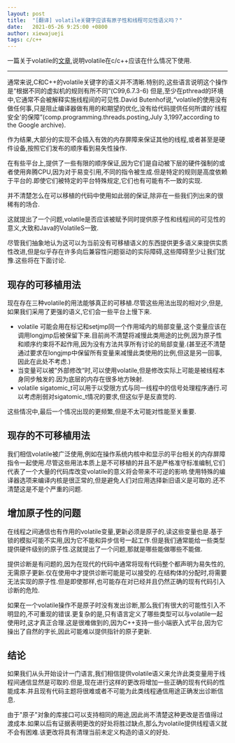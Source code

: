 ```yaml
---
layout: post
title:  "[翻译] volatile关键字应该有原子性和线程可见性语义吗？"
date:   2021-05-26 9:25:00 +0800
author: xiewajueji
tags: c/c++
---
```

一篇关于volatile的[文章](http://web.archive.org/web/20180120044239/http://www.open-std.org/jtc1/sc22/wg21/docs/papers/2006/n2016.html),说明volatile在c/c++应该在什么情况下使用.

----

通常来说,C和C++的volatile关键字的语义并不清晰.特别的,这些语言说明这个操作是“根据不同的虚拟机的规则有所不同”(C99,6.7.3-6) 但是,至少在pthread的环境中,它通常不会被解释实施线程间的可见性.David Butenhof说,“volatile的使用没有做任何事,只是阻止编译器做有用的和期望的优化,没有给代码提供任何所谓的'线程安全'的保障”(comp.programming.threads.posting,July 3,1997,according to the Google archive).

作为结果,大部分的实现不会插入有效的内存屏障来保证其他的线程,或者甚至是硬件设备,按照它们发布的顺序看到易失性操作.

在有些平台上,提供了一些有限的顺序保证,因为它们是自动被下层的硬件强制的或者使用奔腾CPU,因为对于易变引用,不同的指令被生成.但是特定的规则是高度依赖于平台的.即使它们被特定的平台特殊规定,它们也有可能有不一致的实现.

并不清楚怎么在可以移植的代码中使用如此弱的保证,除非在一些我们列出来的很稀有的场合.

这就提出了一个问题,volatile是否应该被赋予同时提供原子性和线程间的可见性的意义,大致和Java的VolatileS一致.

尽管我们抽象地认为这可以为当前没有可移植语义的东西提供更多语义来提供实质性改进,但是似乎存在许多向后兼容性问题驱动的实际障碍,这些障碍至少让我们犹豫.这些将在下面讨论.

## 现存的可移植用法

现在存在三种volatile的用法能够真正的可移植.尽管这些用法出现的相对少,但是,如果我们采用了更强的语义,它们会一些平台上慢下来.

- volatile 可能会用在标记和setjmp同一个作用域内的局部变量,这个变量应该在调用longjmp后被保留下来.目前尚不清楚将减慢此类用途的比例,因为原子性和顺序约束将不起作用,因为没有方法共享所有讨论的局部变量.(甚至还不清楚通过要求在longjmp中保留所有变量来减慢此类使用的比例,但这是另一回事,因此在此处不考虑.)
- 当变量可以被"外部修改“时,可以使用volatile,但是修改实际上可能是被线程本身同步触发的.因为底层的内存在很多地方映射.
- volatile sigatomic_t可以用于以受限方式与同一线程中的信号处理程序通行.可以考虑削弱对sigatomic_t情况的要求,但这似乎是反直觉的.

这些情况中,最后一个情况出现的更频繁,但是不太可能对性能至关重要.

## 现存的不可移植用法

我们相信volatile被广泛使用,例如在操作系统内核中和显示的平台相关的内存屏障指令一起使用.尽管这些用法本质上是不可移植的并且不是严格准守标准编制,它们代表了一个大量的代码库改变volatile的意义将会带来不可逆的影响.使用特殊的编译器选项来编译内核是很正常的,但是避免人们对应用选择新旧语义是可取的.还不清楚这是不是个严重的问题.

## 增加原子性的问题

在线程之间通信也有作用的volatile变量,更新必须是原子的,读这些变量也是.基于锁的模拟可能不实用,因为它不能和异步信号一起工作.但是我们通常能给一些类型提供硬件级别的原子性.这就提出了一个问题,那就是哪些能做哪些不能做.

提供诊断是有问题的,因为在现代的代码中通常将现有代码整个都声明为易失性的,无需原子更新.仅在使用中才提供诊断可能是可以接受的.在结构体的分配时,将需要无法实现的原子性.但是即使那样,也可能存在对已经并且仍然正确的现有代码引入诊断的危险.

如果在一个volatile操作不是原子时没有发出诊断,那么我们有很大的可能性引入不明显的,不可重现的错误.更复杂的是,只有语言定义了哪些类型可以与volatile一起使用时,这才真正合理.这是很难做到的,因为C++支持一些小端嵌入式平台,因为它操出了自然的字长,因此可能难以提供指针的原子更新.

## 结论

如果我们从头开始设计一门语言,我们相信提供volatile语义来允许此类变量用于线程间通信显然是可取的.但是,现在进行这样的更改将增加一些正确的现有代码的性能成本.并且现有代码主题将很难或者不可能为此类线程通信用途正确发出诊断信息.

由于"原子"对象的库接口可以支持相同的用途,因此尚不清楚这种更改是否值得过渡成本.如果以后有证据表明更改的好处将胜过缺点,那么为volatile提供线程语义就不会有困难.该更改将具有清理当前未定义构造的语义的好处.